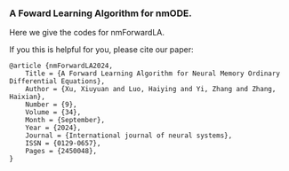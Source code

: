 ### A Foward Learning Algorithm for nmODE.

Here we give the codes for nmForwardLA.

If you this is helpful for you, please cite our paper:


	@article {nmForwardLA2024,
		Title = {A Forward Learning Algorithm for Neural Memory Ordinary Differential Equations},
		Author = {Xu, Xiuyuan and Luo, Haiying and Yi, Zhang and Zhang, Haixian},
		Number = {9},
		Volume = {34},
		Month = {September},
		Year = {2024},
		Journal = {International journal of neural systems},
		ISSN = {0129-0657},
		Pages = {2450048},
	}


